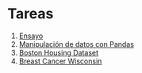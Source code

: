 # Tareas

1. [Ensayo](https://htmlpreview.github.io/?https://github.com/alejodacs/Tareas/blob/main/Ensayo.html) 
2. [Manipulación de datos con Pandas](https://htmlpreview.github.io/?https://raw.githubusercontent.com/alejodacs/Tareas/main/Pandas.html)
3. [Boston Housing Dataset](https://github.com/alejodacs/Tareas/blob/main/Regresion-Clasificacion/Boston%20Housing.ipynb)
4. [Breast Cancer Wisconsin](https://github.com/alejodacs/Tareas/blob/main/Regresion-Clasificacion/Cancer.ipynb)
